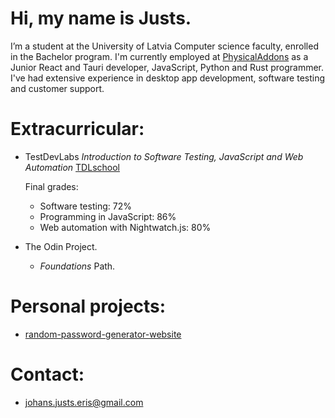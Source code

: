 # Hi, my name is Justs.
I’m a student at the University of Latvia Computer science faculty, enrolled in the Bachelor program. I'm currently employed at [PhysicalAddons](https://www.physicaladdons.com/psa/) as a Junior React and Tauri developer, JavaScript, Python and Rust programmer. I've had extensive experience in desktop app development, software testing and customer support.

# Extracurricular:

- TestDevLabs *Introduction to Software Testing, JavaScript and Web Automation* [TDLschool](https://tdlschool.com/)
  
  Final grades:
  - Software testing: 72%
  - Programming in JavaScript: 86%
  - Web automation with Nightwatch.js: 80%

- The Odin Project.

  - *Foundations* Path.

# Personal projects:
- [random-password-generator-website](https://jjeris.github.io/random-password-generator-website/)

# Contact:
- johans.justs.eris@gmail.com


<!---
JJeris/JJeris is a ✨ special ✨ repository because its `README.md` (this file) appears on your GitHub profile.
You can click the Preview link to take a look at your changes.
--->
